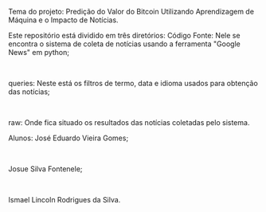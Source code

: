 Tema do projeto: Predição do Valor do Bitcoin Utilizando Aprendizagem de Máquina e o Impacto de Notícias.

Este repositório está dividido em três diretórios:
Código Fonte: Nele se encontra o sistema de coleta de notícias usando a ferramenta "Google News" em python;

&nbsp;

queries: Neste está os filtros de termo, data e idioma usados para obtenção das notícias;

&nbsp;

raw: Onde fica situado os resultados das notícias coletadas pelo sistema.

Alunos:
José Eduardo Vieira Gomes;

&nbsp;

Josue Silva Fontenele;

&nbsp;

Ismael Lincoln Rodrigues da Silva.
